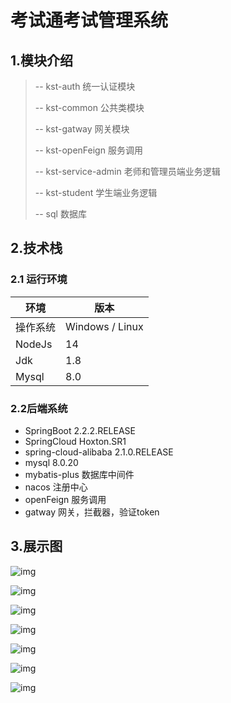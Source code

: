 # 考试通考试管理系统

## 1.模块介绍

> -- kst-auth					统一认证模块
>
> -- kst-common			公共类模块
>
> -- kst-gatway				网关模块
>
> -- kst-openFeign		  服务调用
>
> -- kst-service-admin	老师和管理员端业务逻辑
>
> -- kst-student				学生端业务逻辑
>
> -- sql								数据库

## 2.技术栈

### 2.1 运行环境

| 环境     | 版本            |
| -------- | --------------- |
| 操作系统 | Windows / Linux |
| NodeJs   | 14              |
| Jdk      | 1.8             |
| Mysql    | 8.0             |

### 2.2后端系统

- SpringBoot 2.2.2.RELEASE
- SpringCloud Hoxton.SR1
- spring-cloud-alibaba 2.1.0.RELEASE
- mysql 8.0.20
- mybatis-plus 数据库中间件
- nacos 注册中心
- openFeign 服务调用
- gatway 网关，拦截器，验证token

## 3.展示图

![img](E:\毕业设计\xzs-cloud\images\1.png)

![img](E:\毕业设计\xzs-cloud\images\clip_image002.jpg)

![img](E:\毕业设计\xzs-cloud\images\clip_image002-16626306948011.jpg)

![img](E:\毕业设计\xzs-cloud\images\clip_image002-16626307002482.jpg)

![img](E:\毕业设计\xzs-cloud\images\clip_image002-16626307131863.jpg)

![img](E:\毕业设计\xzs-cloud\images\clip_image002-16626307170114.jpg)

![img](E:\毕业设计\xzs-cloud\images\clip_image002-16626307254865.jpg)